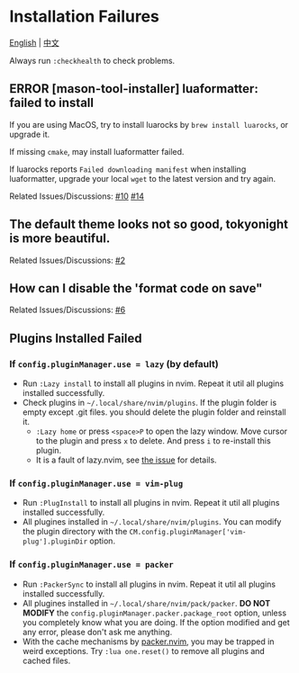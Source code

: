 # Installation Failures

[English](./install-failed.md) | [中文](./install-failed.zh.md)

Always run `:checkhealth` to check problems.

## ERROR [mason-tool-installer] luaformatter: failed to install

If you are using MacOS, try to install luarocks by `brew install luarocks`, or upgrade it.

If missing `cmake`, may install luaformatter failed.

If luarocks reports `Failed downloading manifest` when installing luaformatter, upgrade your local `wget` to the latest version and try again.

Related Issues/Discussions: [#10](https://github.com/adoyle-h/one.nvim/issues/10) [#14](https://github.com/adoyle-h/one.nvim/issues/14)

## The default theme looks not so good, tokyonight is more beautiful.

Related Issues/Discussions: [#2](https://github.com/adoyle-h/one.nvim/issues/2)

## How can I disable the 'format code on save"

Related Issues/Discussions: [#6](https://github.com/adoyle-h/one.nvim/discussions/6)

## Plugins Installed Failed

### If `config.pluginManager.use = lazy` (by default)

- Run `:Lazy install` to install all plugins in nvim. Repeat it util all plugins installed successfully.
- Check plugins in `~/.local/share/nvim/plugins`. If the plugin folder is empty except .git files. you should delete the plugin folder and reinstall it.
  - `:Lazy home` or press `<space>P` to open the lazy window. Move cursor to the plugin and press `x` to delete. And press `i` to re-install this plugin.
  - It is a fault of lazy.nvim, see [the issue](https://github.com/folke/lazy.nvim/issues/224#issuecomment-1367108251) for details.

### If `config.pluginManager.use = vim-plug`

- Run `:PlugInstall` to install all plugins in nvim. Repeat it util all plugins installed successfully.
- All plugines installed in `~/.local/share/nvim/plugins`. You can modify the plugin directory with the `CM.config.pluginManager['vim-plug'].pluginDir` option.

### If `config.pluginManager.use = packer`

- Run `:PackerSync` to install all plugins in nvim. Repeat it util all plugins installed successfully.
- All plugines installed in `~/.local/share/nvim/pack/packer`. **DO NOT MODIFY** the `config.pluginManager.packer.package_root` option, unless you completely know what you are doing. If the option modified and get any error, please don't ask me anything.
- With the cache mechanisms by [packer.nvim][], you may be trapped in weird exceptions. Try `:lua one.reset()` to remove all plugins and cached files.


<!-- links -->

[packer.nvim]: https://github.com/wbthomason/packer.nvim
